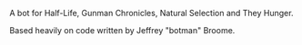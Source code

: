 
A bot for Half-Life, Gunman Chronicles, Natural Selection and They Hunger.

Based heavily on code written by Jeffrey "botman" Broome.